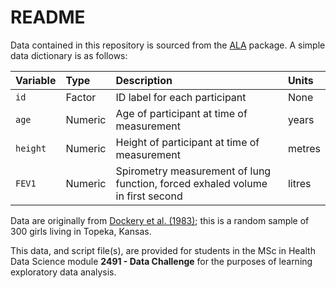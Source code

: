 # README

Data contained in this repository is sourced from the [ALA](https://rdrr.io/rforge/ALA/) package. A simple data dictionary is as follows:

| Variable | Type | Description | Units |
| :------  | :--- | :---------- | :---- |
| `id` | Factor | ID label for each participant | None | 
| `age` | Numeric | Age of participant at time of measurement | years | 
| `height` | Numeric | Height of participant at time of measurement | metres | 
| `FEV1` | Numeric | Spirometry measurement of lung function, forced exhaled volume in first second | litres |

Data are originally from [Dockery et al. (1983)](https://doi.org/10.1164/arrd.1983.128.3.405); this is a random sample of 300 girls living in Topeka, Kansas.

This data, and script file(s), are provided for students in the MSc in Health Data Science module **2491 - Data Challenge** for the purposes of learning exploratory data analysis.